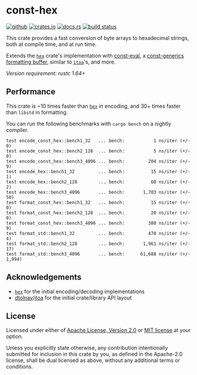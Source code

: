 # const-hex

[![github](https://img.shields.io/badge/github-danipopes/const--hex-8da0cb?style=for-the-badge&labelColor=555555&logo=github)](https://github.com/danipopes/const-hex)
[![crates.io](https://img.shields.io/crates/v/const-hex.svg?style=for-the-badge&color=fc8d62&logo=rust)](https://crates.io/crates/const-hex)
[![docs.rs](https://img.shields.io/badge/docs.rs-const--hex-66c2a5?style=for-the-badge&labelColor=555555&logo=docs.rs)](https://docs.rs/const-hex)
[![build status](https://img.shields.io/github/actions/workflow/status/danipopes/const-hex/ci.yml?branch=master&style=for-the-badge)](https://github.com/danipopes/const-hex/actions?query=branch%3Amaster)

This crate provides a fast conversion of byte arrays to hexadecimal strings,
both at compile time, and at run time.

Extends the [`hex`] crate's implementation with [const-eval], a
[const-generics formatting buffer][buffer], similar to [`itoa`]'s, and more.

_Version requirement: rustc 1.64+_

[const-eval]: https://docs.rs/const-hex/latest/const_hex/fn.const_encode.html
[buffer]: https://docs.rs/const-hex/latest/const_hex/struct.Buffer.html
[`itoa`]: https://docs.rs/itoa/latest/itoa/struct.Buffer.html

## Performance

This crate is ~10 times faster than [`hex`] in encoding, and 30+ times faster
than `libstd` in formatting.

You can run the following benchmarks with `cargo bench` on a nightly compiler.

```log
test encode_const_hex::bench1_32   ... bench:           1 ns/iter (+/- 0)
test encode_const_hex::bench2_128  ... bench:           5 ns/iter (+/- 0)
test encode_const_hex::bench3_4096 ... bench:         204 ns/iter (+/- 9)
test encode_hex::bench1_32         ... bench:          15 ns/iter (+/- 1)
test encode_hex::bench2_128        ... bench:          60 ns/iter (+/- 2)
test encode_hex::bench3_4096       ... bench:       1,703 ns/iter (+/- 50)
test format_const_hex::bench1_32   ... bench:          15 ns/iter (+/- 0)
test format_const_hex::bench2_128  ... bench:          20 ns/iter (+/- 0)
test format_const_hex::bench3_4096 ... bench:         380 ns/iter (+/- 9)
test format_std::bench1_32         ... bench:         470 ns/iter (+/- 4)
test format_std::bench2_128        ... bench:       1,961 ns/iter (+/- 17)
test format_std::bench3_4096       ... bench:      61,688 ns/iter (+/- 1,994)
```

## Acknowledgements

-   [`hex`] for the initial encoding/decoding implementations
-   [dtolnay]/[itoa] for the initial crate/library API layout

[`hex`]: https://crates.io/crates/hex
[dtolnay]: https://github.com/dtolnay
[itoa]: https://github.com/dtolnay/itoa

## License

Licensed under either of [Apache License, Version 2.0](./LICENSE-APACHE) or
[MIT license](./LICENSE-MIT) at your option.

Unless you explicitly state otherwise, any contribution intentionally submitted
for inclusion in this crate by you, as defined in the Apache-2.0 license, shall
be dual licensed as above, without any additional terms or conditions.
